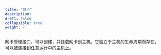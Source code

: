 ```yaml
---
title: "网卡"
description: 
draft: false
collapsible: true
weight: 7
---
```


网卡管理接口，可以创建，并挂载网卡到主机。它独立于主机的生命周期而存在， 可以被连接到任意运行中的主机上。
